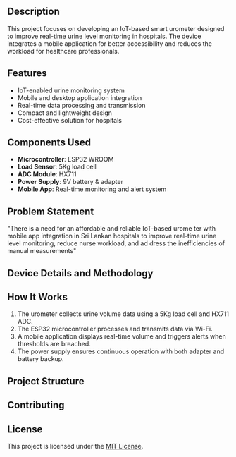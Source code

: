 ## Description
This project focuses on developing an IoT-based smart urometer designed to improve real-time urine level monitoring in hospitals. The device integrates a mobile application for better accessibility and reduces the workload for healthcare professionals.

## Features
- IoT-enabled urine monitoring system
- Mobile and desktop application integration
- Real-time data processing and transmission
- Compact and lightweight design
- Cost-effective solution for hospitals

## Components Used
- **Microcontroller**: ESP32 WROOM
- **Load Sensor**: 5Kg load cell
- **ADC Module**: HX711
- **Power Supply**: 9V battery & adapter
- **Mobile App**: Real-time monitoring and alert system

## Problem Statement
"There is a need for an affordable and reliable IoT-based urome
ter with mobile app integration in Sri Lankan hospitals to improve
 real-time urine level monitoring, reduce nurse workload, and ad
dress the inefficiencies of manual measurements"

## Device Details and Methodology


## How It Works
1. The urometer collects urine volume data using a 5Kg load cell and HX711 ADC.
2. The ESP32 microcontroller processes and transmits data via Wi-Fi.
3. A mobile application displays real-time volume and triggers alerts when thresholds are breached.
4. The power supply ensures continuous operation with both adapter and battery backup.

## Project Structure

## Contributing

## License
This project is licensed under the [MIT License](LICENSE).
